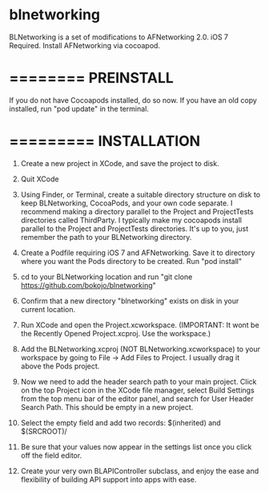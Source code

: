 blnetworking
============

BLNetworking is a set of modifications to AFNetworking 2.0.  iOS 7 Required.  Install AFNetworking via cocoapod.  

========
PREINSTALL
========

If you do not have Cocoapods installed, do so now.  If you have an old copy installed, run "pod update" in the terminal.  

=========
INSTALLATION
========

1. Create a new project in XCode, and save the project to disk.

2. Quit XCode

3. Using Finder, or Terminal, create a suitable directory structure on disk to keep BLNetworking, CocoaPods, and your own code separate.  I recommend making a directory parallel to the Project and ProjectTests directories called ThirdParty.  I typically make my cocoapods install parallel to the Project and ProjectTests directories.  It's up to you, just remember the path to your BLNetworking directory.

4. Create a Podfile requiring iOS 7 and AFNetworking.  Save it to directory where you want the Pods directory to be created.  Run "pod install"

5. cd to your BLNetworking location and run "git clone https://github.com/bokojo/blnetworking"

6. Confirm that a new directory "blnetworking" exists on disk in your current location.

7. Run XCode and open the Project.xcworkspace. (IMPORTANT: It wont be the Recently Opened Project.xcproj.  Use the workspace.) 

8. Add the BLNetworking.xcproj (NOT BLNetworking.xcworkspace) to your workspace by going to File -> Add Files to Project.  I usually drag it above the Pods project.  

9. Now we need to add the header search path to your main project.  Click on the top Project icon in the XCode file manager, select Build Settings from the top menu bar of the editor panel, and search for User Header Search Path.  This should be empty in a new project.

10. Select the empty field and add two records: $(inherited) and $(SRCROOT)/<your blnetwork location starting from the project root>

11. Be sure that your values now appear in the settings list once you click off the field editor.

12. Create your very own BLAPIController subclass, and enjoy the ease and flexibility of building API support into apps with ease.
